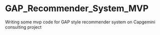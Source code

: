 # GAP_Recommender_System_MVP
Writing some mvp code for GAP style recommender system on Capgemini consulting project
